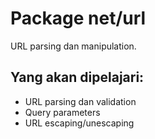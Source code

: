 # Package net/url
URL parsing dan manipulation.

## Yang akan dipelajari:
- URL parsing dan validation
- Query parameters
- URL escaping/unescaping
